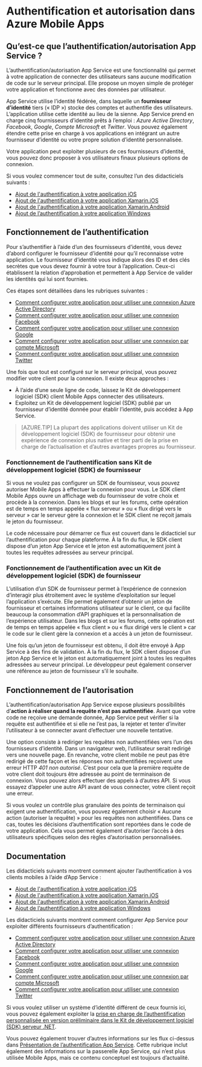 <properties
	pageTitle="Authentification et autorisation dans Azure Mobile Apps | Microsoft Azure"
	description="Référence et présentation conceptuelles de la fonctionnalité d’authentification/autorisation pour Azure Mobile Apps"
	services="app-service\mobile"
	documentationCenter=""
	authors="mattchenderson"
	manager="dwrede"
	editor=""/>

<tags
	ms.service="app-service-mobile"
	ms.workload="mobile"
	ms.tgt_pltfrm="na"
	ms.devlang="multiple"
	ms.topic="article"
	ms.date="02/04/2016"
	ms.author="mahender"/>

# Authentification et autorisation dans Azure Mobile Apps

## Qu’est-ce que l’authentification/autorisation App Service ?

L’authentification/autorisation App Service est une fonctionnalité qui permet à votre application de connecter des utilisateurs sans aucune modification de code sur le serveur principal. Elle propose un moyen simple de protéger votre application et fonctionne avec des données par utilisateur.

App Service utilise l’identité fédérée, dans laquelle un **fournisseur d’identité** tiers (« IDP ») stocke des comptes et authentifie des utilisateurs. L’application utilise cette identité au lieu de la sienne. App Service prend en charge cinq fournisseurs d’identité prêts à l’emploi : _Azure Active Directory_, _Facebook_, _Google_, _Compte Microsoft_ et _Twitter_. Vous pouvez également étendre cette prise en charge à vos applications en intégrant un autre fournisseur d’identité ou votre propre solution d’identité personnalisée.

Votre application peut exploiter plusieurs de ces fournisseurs d’identité, vous pouvez donc proposer à vos utilisateurs finaux plusieurs options de connexion.

Si vous voulez commencer tout de suite, consultez l’un des didacticiels suivants :

- [Ajout de l'authentification à votre application iOS]
- [Ajout de l'authentification à votre application Xamarin.iOS]
- [Ajout de l'authentification à votre application Xamarin.Android]
- [Ajout de l’authentification à votre application Windows]

## Fonctionnement de l’authentification

Pour s’authentifier à l’aide d’un des fournisseurs d’identité, vous devez d’abord configurer le fournisseur d’identité pour qu’il reconnaisse votre application. Le fournisseur d’identité vous indique alors des ID et des clés secrètes que vous devez fournir à votre tour à l’application. Ceux-ci établissent la relation d’approbation et permettent à App Service de valider les identités qui lui sont fournies.

Ces étapes sont détaillées dans les rubriques suivantes :

- [Comment configurer votre application pour utiliser une connexion Azure Active Directory]
- [Comment configurer votre application pour utiliser une connexion Facebook]
- [Comment configurer votre application pour utiliser une connexion Google]
- [Comment configurer votre application pour utiliser une connexion par compte Microsoft]
- [Comment configurer votre application pour utiliser une connexion Twitter]

Une fois que tout est configuré sur le serveur principal, vous pouvez modifier votre client pour la connexion. Il existe deux approches :

- À l’aide d’une seule ligne de code, laissez le Kit de développement logiciel (SDK) client Mobile Apps connecter des utilisateurs.
- Exploitez un Kit de développement logiciel (SDK) publié par un fournisseur d’identité donnée pour établir l’identité, puis accédez à App Service.

>[AZURE.TIP] La plupart des applications doivent utiliser un Kit de développement logiciel (SDK) de fournisseur pour obtenir une expérience de connexion plus native et tirer parti de la prise en charge de l’actualisation et d’autres avantages propres au fournisseur.

### Fonctionnement de l’authentification sans Kit de développement logiciel (SDK) de fournisseur

Si vous ne voulez pas configurer un SDK de fournisseur, vous pouvez autoriser Mobile Apps à effectuer la connexion pour vous. Le SDK client Mobile Apps ouvre un affichage web du fournisseur de votre choix et procède à la connexion. Dans les blogs et sur les forums, cette opération est de temps en temps appelée « flux serveur » ou « flux dirigé vers le serveur » car le serveur gère la connexion et le SDK client ne reçoit jamais le jeton du fournisseur.

Le code nécessaire pour démarrer ce flux est couvert dans le didacticiel sur l’authentification pour chaque plateforme. À la fin du flux, le SDK client dispose d’un jeton App Service et le jeton est automatiquement joint à toutes les requêtes adressées au serveur principal.

### Fonctionnement de l’authentification avec un Kit de développement logiciel (SDK) de fournisseur

L’utilisation d’un SDK de fournisseur permet à l’expérience de connexion d’interagir plus étroitement avec le système d’exploitation sur lequel l’application s’exécute. Elle permet également d’obtenir un jeton de fournisseur et certaines informations utilisateur sur le client, ce qui facilite beaucoup la consommation d’API graphiques et la personnalisation de l’expérience utilisateur. Dans les blogs et sur les forums, cette opération est de temps en temps appelée « flux client » ou « flux dirigé vers le client » car le code sur le client gère la connexion et a accès à un jeton de fournisseur.

Une fois qu’un jeton de fournisseur est obtenu, il doit être envoyé à App Service à des fins de validation. À la fin du flux, le SDK client dispose d’un jeton App Service et le jeton est automatiquement joint à toutes les requêtes adressées au serveur principal. Le développeur peut également conserver une référence au jeton de fournisseur s’il le souhaite.

## Fonctionnement de l’autorisation

L’authentification/autorisation App Service expose plusieurs possibilités d’**action à réaliser quand la requête n’est pas authentifiée**. Avant que votre code ne reçoive une demande donnée, App Service peut vérifier si la requête est authentifiée et si elle ne l’est pas, la rejeter et tenter d’inviter l’utilisateur à se connecter avant d’effectuer une nouvelle tentative.

Une option consiste à rediriger les requêtes non authentifiées vers l’un des fournisseurs d’identité. Dans un navigateur web, l’utilisateur serait redirigé vers une nouvelle page. En revanche, votre client mobile ne peut pas être redirigé de cette façon et les réponses non authentifiées reçoivent une erreur HTTP _401 non autorisé_. C’est pour cela que la première requête de votre client doit toujours être adressée au point de terminaison de connexion. Vous pouvez alors effectuer des appels à d’autres API. Si vous essayez d’appeler une autre API avant de vous connecter, votre client reçoit une erreur.

Si vous voulez un contrôle plus granulaire des points de terminaison qui exigent une authentification, vous pouvez également choisir « Aucune action (autoriser la requête) » pour les requêtes non authentifiées. Dans ce cas, toutes les décisions d’authentification sont reportées dans le code de votre application. Cela vous permet également d’autoriser l’accès à des utilisateurs spécifiques selon des règles d’autorisation personnalisées.

## Documentation

Les didacticiels suivants montrent comment ajouter l’authentification à vos clients mobiles à l’aide d’App Service :

- [Ajout de l'authentification à votre application iOS]
- [Ajout de l'authentification à votre application Xamarin.iOS]
- [Ajout de l'authentification à votre application Xamarin.Android]
- [Ajout de l’authentification à votre application Windows]

Les didacticiels suivants montrent comment configurer App Service pour exploiter différents fournisseurs d’authentification :

- [Comment configurer votre application pour utiliser une connexion Azure Active Directory]
- [Comment configurer votre application pour utiliser une connexion Facebook]
- [Comment configurer votre application pour utiliser une connexion Google]
- [Comment configurer votre application pour utiliser une connexion par compte Microsoft]
- [Comment configurer votre application pour utiliser une connexion Twitter]

Si vous voulez utiliser un système d’identité différent de ceux fournis ici, vous pouvez également exploiter la [prise en charge de l’authentification personnalisée en version préliminaire dans le Kit de développement logiciel (SDK) serveur .NET](app-service-mobile-dotnet-backend-how-to-use-server-sdk.md#custom-auth).

Vous pouvez également trouver d’autres informations sur les flux ci-dessus dans [Présentation de l’authentification App Service](app-service-authentication-overview.md). Cette rubrique inclut également des informations sur la passerelle App Service, qui n’est plus utilisée Mobile Apps, mais ce contenu conceptuel est toujours d’actualité.

[Ajout de l'authentification à votre application iOS]: app-service-mobile-ios-get-started-users.md
[Ajout de l'authentification à votre application Xamarin.iOS]: app-service-mobile-xamarin-ios-get-started-users.md
[Ajout de l'authentification à votre application Xamarin.Android]: app-service-mobile-xamarin-android-get-started-users.md
[Ajout de l’authentification à votre application Windows]: app-service-mobile-windows-store-dotnet-get-started-users.md

[Comment configurer votre application pour utiliser une connexion Azure Active Directory]: app-service-mobile-how-to-configure-active-directory-authentication.md
[Comment configurer votre application pour utiliser une connexion Facebook]: app-service-mobile-how-to-configure-facebook-authentication.md
[Comment configurer votre application pour utiliser une connexion Google]: app-service-mobile-how-to-configure-google-authentication.md
[Comment configurer votre application pour utiliser une connexion par compte Microsoft]: app-service-mobile-how-to-configure-microsoft-authentication.md
[Comment configurer votre application pour utiliser une connexion Twitter]: app-service-mobile-how-to-configure-twitter-authentication.md

<!---HONumber=AcomDC_0211_2016-->